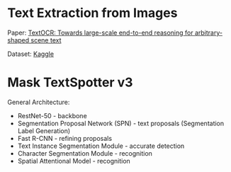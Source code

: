 # Text Extraction from Images

Paper: [TextOCR: Towards large-scale end-to-end reasoning for arbitrary-shaped scene text](https://arxiv.org/abs/2105.05486)

Dataset: [Kaggle](https://www.kaggle.com/datasets/robikscube/textocr-text-extraction-from-images-dataset)


# Mask TextSpotter v3

General Architecture:
* RestNet-50 - backbone
* Segmentation Proposal Network (SPN) - text proposals (Segmentation Label Generation)
* Fast R-CNN - refining proposals
* Text Instance Segmentation Module - accurate detection
* Character Segmentation Module - recognition
* Spatial Attentional Model - recognition
